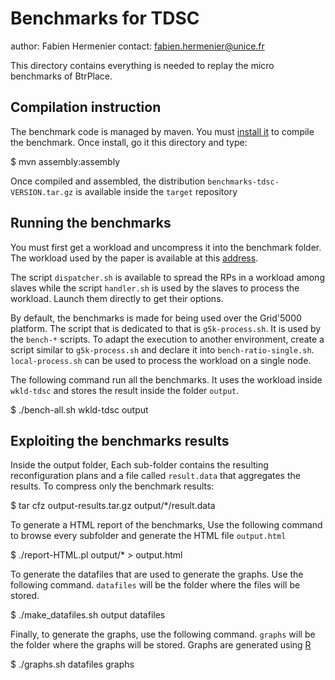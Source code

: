 Benchmarks for TDSC
===================
author: Fabien Hermenier
contact: fabien.hermenier@unice.fr

This directory contains everything is needed to replay the micro benchmarks of
BtrPlace.

Compilation instruction
-----------------------
The benchmark code is managed by maven. You must [install it](http://maven.apache.org) to compile the benchmark.
Once install, go it this directory and type:

   $ mvn assembly:assembly

Once compiled and assembled, the distribution `benchmarks-tdsc-VERSION.tar.gz` is available inside the `target`
repository

Running the benchmarks
----------------------

You must first get a workload and uncompress it into the benchmark folder.
The workload used by the paper is available at this [address](http://btrp.inria.fr/tdsc/workload.tar.bz2).


The script `dispatcher.sh` is available to spread the RPs in a workload among slaves while the script `handler.sh`
is used by the slaves to process the workload. Launch them directly to get their options.

By default, the benchmarks is made for being used over the Grid'5000 platform. The script that is dedicated to
that is `g5k-process.sh`. It is used by the `bench-*` scripts. To adapt the execution to another environment,
create a script similar to `g5k-process.sh` and declare it into `bench-ratio-single.sh`. `local-process.sh`
can be used to process the workload on a single node.

The following command run all the benchmarks. It uses
the workload inside `wkld-tdsc` and stores the result inside the folder `output`.

   $ ./bench-all.sh  wkld-tdsc output

Exploiting the benchmarks results
-------------------------


Inside the output folder, Each sub-folder contains the resulting reconfiguration plans and a file called `result.data`
that aggregates the results. To compress only the benchmark results:

  $ tar cfz output-results.tar.gz output/*/result.data

To generate a HTML report of the benchmarks, Use the following command to browse every subfolder and generate
the HTML file `output.html`

  $ ./report-HTML.pl output/* > output.html

To generate the datafiles that are used to generate the graphs. Use the following command. `datafiles` will be the folder
where the files will be stored.

  $ ./make_datafiles.sh output datafiles

Finally, to generate the graphs, use the following command. `graphs` will be the folder where the graphs will be stored.
Graphs are generated using [R](http://www.r-project.org/)

  $ ./graphs.sh datafiles graphs

